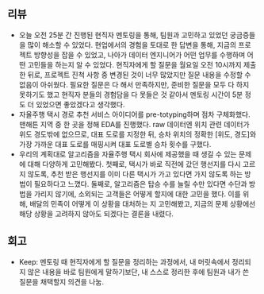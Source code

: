 ## 리뷰
- 오늘 오전 25분 간 진행된 현직자 멘토링을 통해, 팀원과 고민하고 있었던 궁금증들을 많이 해소할 수 있었다. 현업에서의 경험을 토대로 한 답변을 통해, 지금의 프로젝트 방향성을 잡을 수 있었고, 나아가 데이터 엔지니어가 어떤 업무를 수행하며 어떤 고민들을 하는지 알 수 있었다. 현직자에게 할 질문을 월요일 오전 10시까지 제출한 뒤로, 프로젝트 진척 사항 중 변경된 것이 너무 많았지만 질문 내용을 수정할 수 없음이 아쉬웠다. 필요한 질문은 다 해서 만족하지만, 준비한 질문을 모두 다 하지 못하기도 했고 현직자 분들의 경험담을 다 못들은 것 같아서 멘토링 시간이 5분 정도 더 있었으면 좋았겠다고 생각했다.
- 자율주행 택시 경로 추천 서비스 아이디어를 pre-totyping하며 점차 구체화했다. 맨해튼 지역 중 한 곳을 정해 EDA를 진행했다. raw 데이터엔 위치 관련 데이터가 위도 경도밖에 없으므로, 대표 도로를 지정한 뒤, 승차 위치의 정확한 [위도, 경도]와 가장 가까운 대표 도로를 매핑시켜 대표 도로별 승차 횟수를 구했다.
- 우리의 계획대로 알고리즘을 자율주행 택시 회사에 제공했을 때 생길 수 있는 문제에 대해 다양하게 고민해봤다. 첫째로, 택시가 바로 직전에 갔던 행선지를 다시 고르지 않도록, 추천 받은 행선지를 이미 다른 택시가 가고 있다면 가지 않도록 하는 방법이 필요하다고 느꼈다. 둘째로, 알고리즘은 탑승 수를 늘릴 수만 있다면 수단과 방법을 가리지 않기에, 소외되는 고객들은 어떻게 할지에 대한 고민을 했다. 이를 위해, 배달의 민족이 어떻게 이 상황을 대처하는 지 고민해봤고, 지금의 문제 상황에선 해당 상황을 고려하지 않아도 되겠다는 결론을 내렸다.
## 회고
- Keep: 멘토링 때 현직자에게 할 질문을 정리하는 과정에서, 내 머릿속에서 정리되지 않은 내용을 바로 팀원에게 말하기보단, 내 스스로 정리한 후에 팀원과 내가 쓴 질문을 채택할지 의견을 나눔.
